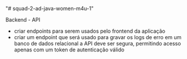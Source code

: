 "# squad-2-ad-java-women-m4u-1" 

Backend - API
* criar endpoints para serem usados pelo frontend da aplicação
* criar um endpoint que será usado para gravar os logs de erro em um banco de dados relacional
a API deve ser segura, permitindo acesso apenas com um token de autenticação válido
